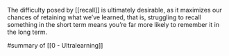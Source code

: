 The difficulty posed by [[recall]] is ultimately desirable, as it maximizes our chances of retaining what we’ve learned, that is, struggling to recall something in the short term means you’re far more likely to remember it in the long term. 

#summary  of [[0 - Ultralearning]]